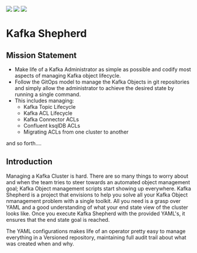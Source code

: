 <img src="https://github.com/waliaabhishek/kafka-shepherd/workflows/Build%20&%20Unit%20Tests/badge.svg" class="image mod-full-width" /> <img src="https://img.shields.io/github/v/release/waliaabhishek/kafka-shepherd?sort=semver" class="image mod-full-width" /> <img src="https://goreportcard.com/badge/github.com/waliaabhishek/kafka-shepherd" class="image mod-full-width" /> 

# Kafka Shepherd

## Mission Statement 
* Make life of a Kafka Administrator as simple as possible and codify most aspects of managing Kafka object lifecycle. 
* Follow the GitOps model to manage the Kafka Objects in git repositories and simply allow the administrator to achieve the desired state by running a single command. 
* This includes managing:
  * Kafka Topic Lifecycle
  * Kafka ACL Lifecycle
  * Kafka Connector ACLs
  * Confluent ksqlDB ACLs
  * Migrating ACLs from one cluster to another

and so forth.... 

## Introduction
Managing a Kafka Cluster is hard. 
There are so many things to worry about and when the team tries to steer towards an automated object management goal; Kafka Object management scripts start showing up everywhere. 
Kafka Shepherd is a project that envisions to help you solve all your Kafka Object nmanagement problem with a single toolkit. 
All you need is a grasp over YAML and a good understanding of what your end state view of the cluster looks like. 
Once you execute Kafka Shepherd with the provided YAML's, it ensures that the end state goal is reached. 

The YAML configurations makes life of an operator pretty easy to manage everything in a Versioned repository, maintaining full audit trail about what was created when and why. 


